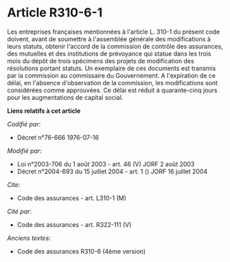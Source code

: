 # Article R310-6-1

Les entreprises françaises mentionnées à l'article L. 310-1 du présent code doivent, avant de soumettre à l'assemblée
générale des modifications à leurs statuts, obtenir l'accord de la commission de contrôle des assurances, des mutuelles et
des institutions de prévoyance qui statue dans les trois mois du dépôt de trois spécimens des projets de modification des
résolutions portant statuts. Un exemplaire de ces documents est transmis par la commission au commissaire du Gouvernement. A
l'expiration de ce délai, en l'absence d'observation de la commission, les modifications sont considérées comme approuvées.
Ce délai est réduit à quarante-cinq jours pour les augmentations de capital social.

**Liens relatifs à cet article**

_Codifié par_:

  - Décret n°76-666 1976-07-16

_Modifié par_:

  - Loi n°2003-706 du 1 août 2003 - art. 46 (V) JORF 2 août 2003
  - Décret n°2004-693 du 15 juillet 2004 - art. 1 () JORF 16 juillet 2004

_Cite_:

  - Code des assurances - art. L310-1 (M)

_Cité par_:

  - Code des assurances - art. R322-111 (V)

_Anciens textes_:

  - Code des assurances R310-6 (4ème version)
